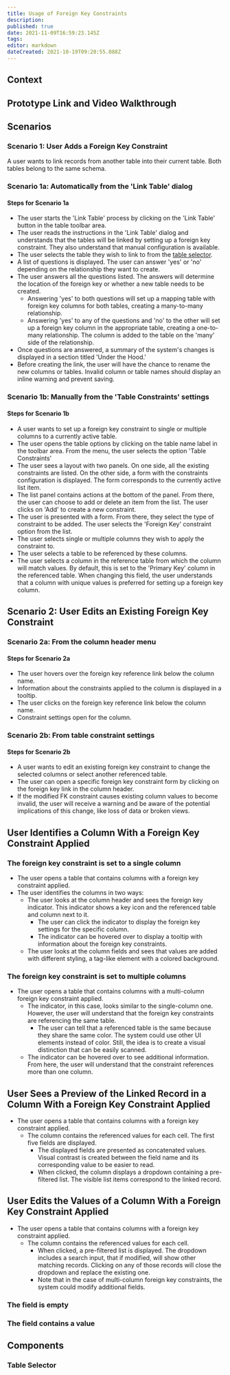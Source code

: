 ```yaml
---
title: Usage of Foreign Key Constraints
description: 
published: true
date: 2021-11-09T16:59:23.145Z
tags: 
editor: markdown
dateCreated: 2021-10-19T09:20:55.088Z
---
```

## Context

## Prototype Link and Video Walkthrough

## Scenarios

### Scenario 1: User Adds a Foreign Key Constraint

A user wants to link records from another table into their current table. Both tables belong to the same schema.

### Scenario 1a: Automatically from the 'Link Table' dialog

#### Steps for Scenario 1a

- The user starts the 'Link Table' process by clicking on the 'Link Table' button in the table toolbar area.
- The user reads the instructions in the 'Link Table' dialog and understands that the tables will be linked by setting up a foreign key constraint. They also understand that manual configuration is available.
- The user selects the table they wish to link to from the [table selector](#table-selector).
- A list of questions is displayed. The user can answer 'yes' or 'no' depending on the relationship they want to create.
- The user answers all the questions listed. The answers will determine the location of the foreign key or whether a new table needs to be created.
  - Answering 'yes' to both questions will set up a mapping table with foreign key columns for both tables, creating a many-to-many relationship.
  - Answering 'yes' to any of the questions and 'no' to the other will set up a foreign key column in the appropriate table, creating a one-to-many relationship. The column is added to the table on the 'many' side of the relationship.
- Once questions are answered,  a summary of the system's changes is displayed in a section titled 'Under the Hood.'
- Before creating the link, the user will have the chance to rename the new columns or tables. Invalid column or table names should display an inline warning and prevent saving.

### Scenario 1b: Manually from the 'Table Constraints' settings

#### Steps for Scenario 1b

- A user wants to set up a foreign key constraint to single or multiple columns to a currently active table.
- The user opens the table options by clicking on the table name label in the toolbar area. From the menu, the user selects the option 'Table Constraints'
- The user sees a layout with two panels. On one side, all the existing constraints are listed. On the other side, a form with the constraints configuration is displayed. The form corresponds to the currently active list item.
- The list panel contains actions at the bottom of the panel. From there, the user can choose to add or delete an item from the list. The user clicks on 'Add' to create a new constraint.
- The user is presented with a form. From there, they select the type of constraint to be added. The user selects the 'Foreign Key' constraint option from the list.
- The user selects single or multiple columns they wish to apply the constraint to.
- The user selects a table to be referenced by these columns.
- The user selects a column in the reference table from which the column will match values. By default, this is set to the 'Primary Key' column in the referenced table. When changing this field, the user understands that a column with unique values is preferred for setting up a foreign key column.

## Scenario 2: User Edits an Existing Foreign Key Constraint

### Scenario 2a: From the column header menu

#### Steps for Scenario 2a

- The user hovers over the foreign key reference link below the column name.
- Information about the constraints applied to the column is displayed in a tooltip.
- The user clicks on the foreign key reference link below the column name.
- Constraint settings open for the column.

### Scenario 2b: From table constraint settings

#### Steps for Scenario 2b

- A user wants to edit an existing foreign key constraint to change the selected columns or select another referenced table.
- The user can open a specific foreign key constraint form by clicking on the foreign key link in the column header.
- If the modified FK constraint causes existing column values to become invalid, the user will receive a warning and be aware of the potential implications of this change, like loss of data or broken views.

## User Identifies a Column With a Foreign Key Constraint Applied

### The foreign key constraint is set to a single column

- The user opens a table that contains columns with a foreign key constraint applied.
- The user identifies the columns in two ways:
  - The user looks at the column header and sees the foreign key indicator. This indicator shows a key icon and the referenced table and column next to it.
    - The user can click the indicator to display the foreign key settings for the specific column.
    - The indicator can be hovered over to display a tooltip with information about the foreign key constraints.
  - The user looks at the column fields and sees that values are added with different styling, a tag-like element with a colored background.

### The foreign key constraint is set to multiple columns

- The user opens a table that contains columns with a multi-column foreign key constraint applied.
  - The indicator, in this case, looks similar to the single-column one. However, the user will understand that the foreign key constraints are referencing the same table.
    - The user can tell that a referenced table is the same because they share the same color. The system could use other UI elements instead of color. Still, the idea is to create a visual distinction that can be easily scanned.
  - The indicator can be hovered over to see additional information. From here, the user will understand that the constraint references more than one column.

## User Sees a Preview of the Linked Record in a Column With a Foreign Key Constraint Applied

- The user opens a table that contains columns with a foreign key constraint applied.
  - The column contains the referenced values for each cell. The first five fields are displayed.
    - The displayed fields are presented as concatenated values. Visual contrast is created between the field name and its corresponding value to be easier to read.
    - When clicked, the column displays a dropdown containing a pre-filtered list. The visible list items correspond to the linked record.

## User Edits the Values of a Column With a Foreign Key Constraint Applied

- The user opens a table that contains columns with a foreign key constraint applied.
  - The column contains the referenced values for each cell.
    - When clicked, a pre-filtered list is displayed. The dropdown includes a search input, that if modified, will show other matching records. Clicking on any of those records will close the dropdown and replace the existing one.
    - Note that in the case of multi-column foreign key constraints, the system could modify additional fields.

### The field is empty

### The field contains a value

## Components

### Table Selector

